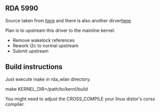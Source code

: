 RDA 5990
-------

Source taken from [here](https://github.com/linuxium/3188-SRC-ORIG/tree/master/kernel/drivers/net/wireless/rda5990) and there is also another dirver[here](https://github.com/aloksinha2001/Linux3188/tree/master/drivers/net/wireless/rda5990).

Plan is to upstream this driver to the mainline kernel:

* Remove wakelock references
* Rework i2c to normal upstream
* Submit upstream

Build instructions
------------------

Just execute make in rda_wlan directory.

  make KERNEL_DIR=/path/to/kernl/build

You might need to adjust the CROSS_COMPILE your linux distor's corss compiler.

